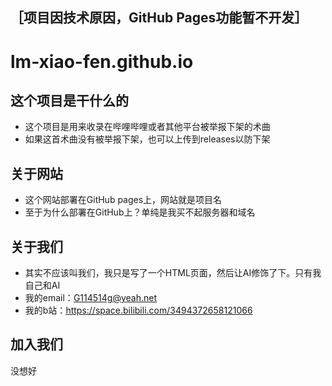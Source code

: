 ## ［项目因技术原因，GitHub Pages功能暂不开发］
# lm-xiao-fen.github.io
## 这个项目是干什么的
- 这个项目是用来收录在哔哩哔哩或者其他平台被举报下架的术曲
- 如果这首术曲没有被举报下架，也可以上传到releases以防下架
## 关于网站
- 这个网站部署在GitHub pages上，网站就是项目名
- 至于为什么部署在GitHub上？单纯是我买不起服务器和域名
## 关于我们
- 其实不应该叫我们，我只是写了一个HTML页面，然后让AI修饰了下。只有我自己和AI
- 我的email：G114514g@yeah.net
- 我的b站：https://space.bilibili.com/3494372658121066
## 加入我们
没想好
